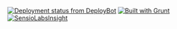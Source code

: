 [![Deployment status from DeployBot](https://neilo.deploybot.com/badge/34534836042570/78883.svg)](http://deploybot.com)
[![Built with Grunt](https://cdn.gruntjs.com/builtwith.svg)](http://gruntjs.com/)
[![SensioLabsInsight](https://insight.sensiolabs.com/projects/eb761c6c-043b-4a67-8616-00141b079e70/small.png)](https://insight.sensiolabs.com/projects/eb761c6c-043b-4a67-8616-00141b079e70)

